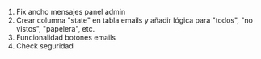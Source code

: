 1. Fix ancho mensajes panel admin
2. Crear columna "state" en tabla emails y añadir lógica para "todos", "no vistos", "papelera", etc.
3. Funcionalidad botones emails
4. Check seguridad